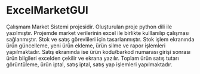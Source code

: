 # ExcelMarketGUI
 Çalışmam Market Sistemi projesidir. Oluşturulan proje python dili ile yazılmıştır. Projemde market verilerinin excel ile birlikte kulllanılıp çalışması sağlanmıştır. Stok ve satış görevlileri için tasarlanmıştır. Stok işlem ekranında ürün güncelleme, yeni ürün ekleme, ürün silme ve rapor işlemleri yapılmaktadır. Satış ekranında ise ürün kodu/barkod numarası girişi sonrası ürün bilgileri excelden çekilir ve ekrana yazılır. Toplam ürün satış tutarı görüntüleme, ürün iptal, satış iptal, satış yap işlemleri yapılmaktadır.
